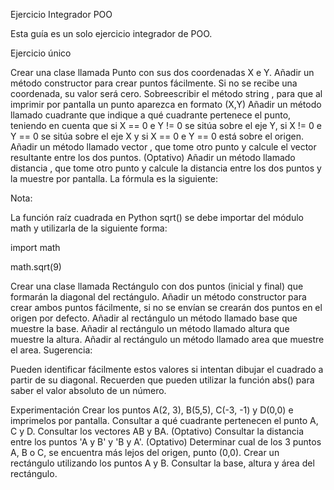 Ejercicio Integrador POO

Esta guía es un solo ejercicio integrador de POO.

Ejercicio único

Crear una clase llamada Punto con sus dos coordenadas X e Y.
Añadir un método constructor para crear puntos fácilmente. Si no se recibe una coordenada, su valor será cero.
Sobreescribir el método string , para que al imprimir por pantalla un punto aparezca en formato (X,Y)
Añadir un método llamado cuadrante que indique a qué cuadrante pertenece el punto, teniendo en cuenta que si X == 0 e Y != 0 se sitúa sobre el eje Y, si X != 0 e Y == 0 se sitúa sobre el eje X y si X == 0 e Y == 0 está sobre el origen.
Añadir un método llamado vector , que tome otro punto y calcule el vector resultante entre los dos puntos.
(Optativo) Añadir un método llamado distancia , que tome otro punto y calcule la distancia entre los dos puntos y la muestre por pantalla. La fórmula es la siguiente:


Nota:

La función raíz cuadrada en Python sqrt() se debe importar del módulo math y utilizarla de la siguiente forma:

import math

math.sqrt(9)

Crear una clase llamada Rectángulo con dos puntos (inicial y final) que formarán la diagonal del rectángulo.
Añadir un método constructor para crear ambos puntos fácilmente, si no se envían se crearán dos puntos en el origen por defecto.
Añadir al rectángulo un método llamado base que muestre la base.
Añadir al rectángulo un método llamado altura que muestre la altura.
Añadir al rectángulo un método llamado area que muestre el area.
Sugerencia:

Pueden identificar fácilmente estos valores si intentan dibujar el cuadrado a partir de su diagonal. Recuerden que pueden utilizar la función abs() para saber el valor absoluto de un número.

Experimentación
Crear los puntos A(2, 3), B(5,5), C(-3, -1) y D(0,0) e imprimelos por pantalla.
Consultar a qué cuadrante pertenecen el punto A, C y D.
Consultar los vectores AB y BA.
(Optativo) Consultar la distancia entre los puntos 'A y B' y 'B y A'.
(Optativo) Determinar cual de los 3 puntos A, B o C, se encuentra más lejos del origen, punto (0,0).
Crear un rectángulo utilizando los puntos A y B.
Consultar la base, altura y área del rectángulo.
